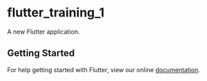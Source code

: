 # flutter_training_1

A new Flutter application.

## Getting Started

For help getting started with Flutter, view our online
[documentation](https://flutter.io/).
